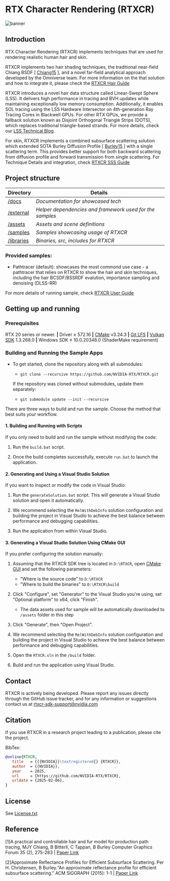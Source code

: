 # RTX Character Rendering (RTXCR)

![banner](docs/figures/Claire_Demo.png)

## Introduction

RTX Character Rendering (RTXCR) implements techniques that are used for rendering realistic human hair and skin.

RTXCR implements two hair shading techniques, the traditional near-field Chiang BSDF [ [Chiang15] ], and a novel far-field analytical approach developed by the Omniverse team. For more information on the that solution and how to integrate it, please check the [RTXCR Hair Guide]

RTXCR introduces a novel hair data structure called Linear-Swept Sphere (LSS). It delivers high performance in tracing and BVH updates while maintaining exceptionally low memory consumption. Additionally, it enables SOL tracing using the LSS Hardware Intersector on 4th-generation Ray Tracing Cores in Blackwell GPUs. For other RTX GPUs, we provide a fallback solution known as Disjoint Orthogonal Triangle Strips (DOTS), which replaces traditional triangle-based strands. For more details, check our [LSS Technical Blog].

For skin, RTXCR implements a combined subsurface scattering solution which extended SOTA Burley Diffusion Profile [ [Burley15] ] with a single scattering term. This provides better support for both backward scattering from diffusion profile and forward transmission from single scattering.
For Technique Details and integration, check [RTXCR SSS Guide]

## Project structure
|Directory                                                 |Details                                                 |
|----------------------------------------------------------|--------------------------------------------------------|
|[/docs](docs)                                             |_Documentation for showcased tech_                      |
|[/external](external)                                     |_Helper dependencies and framework used for the samples_|
|[/assets](https://github.com/NVIDIA-RTX/RTXCR-Assets.git) |_Assets and scene definitions_                          |
|[/samples](samples/pathtracer/)                           |_Samples showcasing usage of RTXCR_                     |
|[/libraries](libraries/rtxcr/)                            |_Binaries, src, includes for RTXCR_                     |

### Provided samples:
- Pathtracer (default): showcases the most commond use case - a pathtracer that relies on RTXCR to show the hair and skin techniques, including the hair BCSDF/BSSRDF evalution, importance sampling and denoising (DLSS-RR)

For more details of running sample, check [RTXCR User Guide]

## Getting up and running

### Prerequisites
RTX 20 series or newer. **|** Driver ≥ 572.16 **|** [CMake] v3.24.3 **|** [Git LFS] **|** [Vulkan SDK] 1.3.268.0 **|** Windows SDK ≥ 10.0.20348.0 (ShaderMake requirement)

### Building and Running the Sample Apps

- To get started, clone the repository along with all submodules:

    - `git clone --recursive https://github.com/NVIDIA-RTX/RTXCR.git`

    If the repository was cloned without submodules, update them separately:

    - `git submodule update --init --recursive`

There are three ways to build and run the sample. Choose the method that best suits your workflow.

#### 1. Building and Running with Scripts
If you only need to build and run the sample without modifying the code:

1. Run the `build.bat` script.

2. Once the build completes successfully, execute `run.bat` to launch the application.

#### 2. Generating and Using a Visual Studio Solution
If you want to inspect or modify the code in Visual Studio:

1. Run the `generateSolution.bat` script. This will generate a Visual Studio solution and open it automatically.

2. We recommend selecting the `RelWithDebInfo` solution configuration and building the project in Visual Studio to achieve the best balance between performance and debugging capabilities.

3. Run the application from within Visual Studio.

#### 3. Generating a Visual Studio Solution Using CMake GUI
If you prefer configuring the solution manually:

1. Assuming that the RTXCR SDK tree is located in `D:\RTXCR`, open [CMake GUI] and set the following parameters:
	- "Where is the source code" to `D:\RTXCR`
	- "Where to build the binaries" to `D:\RTXCR\build`

2. Click "Configure", set "Generator" to the Visual Studio you're using, set "Optional platform" to x64, click "Finish".
	- The data assets used for sample will be automatically downloaded to `/assets` folder in this step

3. Click "Generate", then "Open Project".

4. We recommend selecting the `RelWithDebInfo` solution configuration and building the project in Visual Studio to achieve the best balance between performance and debugging capabilities.

5. Open the `RTXCR.sln` in the `/build` folder.

6. Build and run the application using Visual Studio.

## Contact

RTXCR is actively being developed. Please report any issues directly through the GitHub issue tracker, and for any information or suggestions contact us at rtxcr-sdk-support@nvidia.com

## Citation
If you use RTXCR in a research project leading to a publication,
please cite the project.

BibTex:
```bibtex
@online{RTXCR,
   title   = {{{NVIDIA}}\textregistered{} {RTXCR}},
   author  = {{NVIDIA}},
   year    = 2025,
   url     = {https://github.com/NVIDIA-RTX/RTXCR},
   urldate = {2025-02-06},
}
```

## License
See [License.txt](License.txt)

## Reference
[1]A practical and controllable hair and fur model for production path tracing, MJY Chiang, B Bitterli, C Tappan, B Burley
Computer Graphics Forum 35 (2), 275-283 | [Paper Link](https://benedikt-bitterli.me/pchfm/)

[2]Approximate Reflectance Profiles for Efficient Subsurface Scattering. Per H. Christensen, B Burley.“An approximate reflectance profile for efficient subsurface scattering.” ACM SIGGRAPH (2015): 1-1 | [Paper Link](https://graphics.pixar.com/library/ApproxBSSRDF/paper.pdf)

[RTXCR Hair Guide]: docs/RtxcrHairGuide.md
[LSS Technical Blog]: https://developer.nvidia.com/blog/render-path-traced-hair-in-real-time-with-nvidia-geforce-rtx-50-series-gpus/
[RTXCR SSS Guide]: docs/RtxcrSssGuide.md
[RTXCR User Guide]: docs/RtxcrUserGuide.md
[Chiang15]: https://benedikt-bitterli.me/pchfm/
[Burley15]: https://graphics.pixar.com/library/ApproxBSSRDF/paper.pdf
[CMake]: https://cmake.org/download/
[Git LFS]: https://git-lfs.com/
[Vulkan SDK]: https://vulkan.lunarg.com/sdk/home#windows
[CMake GUI]: https://cmake.org/download/
